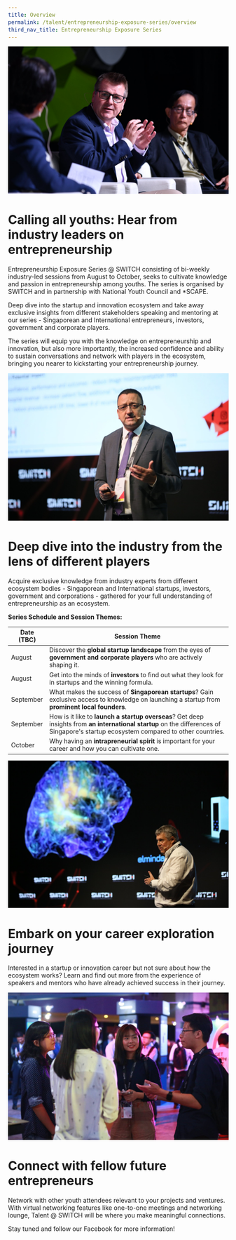 ```yaml
---
title: Overview
permalink: /talent/entrepreneurship-exposure-series/overview
third_nav_title: Entrepreneurship Exposure Series
---
```

![Alt text for image on Isomer site](/images/Discussion%20Roundtable.jpg)
# Calling all youths: Hear from industry leaders on entrepreneurship

Entrepreneurship Exposure Series @ SWITCH consisting of bi-weekly industry-led sessions from August to October, seeks to cultivate knowledge and passion in entrepreneurship among youths. The series is organised by SWITCH and in partnership with National Youth Council and *SCAPE.

Deep dive into the startup and innovation ecosystem and take away exclusive insights from different stakeholders speaking and mentoring at our series - Singaporean and International entrepreneurs, investors, government and corporate players.

The series will equip you with the knowledge on entrepreneurship and innovation, but also more importantly, the increased confidence and ability to sustain conversations and network with players in the ecosystem, bringing you nearer to kickstarting your entrepreneurship journey.

![Alt text for image on Isomer site](/images/Others%202.jpg)
# Deep dive into the industry from the lens of different players
Acquire exclusive knowledge from industry experts from different ecosystem bodies - Singaporean and International startups, investors, government and corporations - gathered for your full understanding of entrepreneurship as an ecosystem.

**Series Schedule and Session Themes:**

| Date (TBC) | Session Theme | 
| -------- | -------- |
| August     | Discover the **global startup landscape** from the eyes of **government and corporate players** who are actively shaping it.
| August     | Get into the minds of **investors** to find out what they look for in startups and the winning formula.    |
| September     | What makes the success of  **Singaporean startups**? Gain exclusive access to knowledge on launching a startup from **prominent local founders**. |
| September     | How is it like to **launch a startup overseas**? Get deep insights from **an international startup** on the differences of Singapore's startup ecosystem compared to other countries. |
| October     | Why having an **intrapreneurial spirit** is important for your career and how you can cultivate one. |

![Alt text for image on Isomer site](/images/Others.jpg)
# Embark on your career exploration journey
Interested in a startup or innovation career but not sure about how the ecosystem works? Learn and find out more from the experience of speakers and mentors who have already achieved success in their journey.

![Alt text for image on Isomer site](/images/Youth4.jpg)
# Connect with fellow future entrepreneurs
Network with other youth attendees relevant to your projects and ventures. With virtual networking features like one-to-one meetings and networking lounge, Talent @ SWITCH will be where you make meaningful connections.

Stay tuned and follow our Facebook for more information!